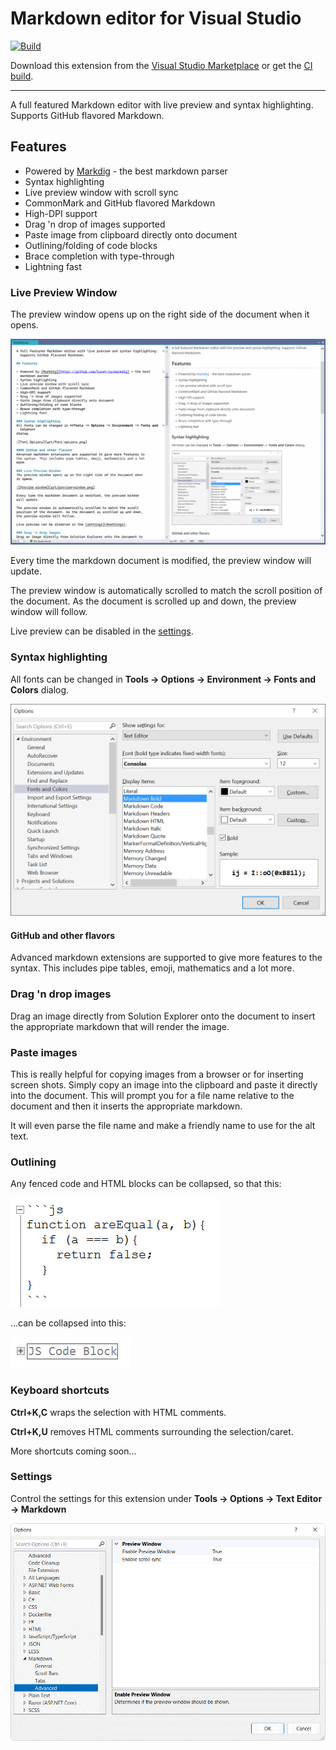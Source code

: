 # Markdown editor for Visual Studio

[![Build](https://github.com/madskristensen/MarkdownEditor2022/actions/workflows/build.yaml/badge.svg)](https://github.com/madskristensen/MarkdownEditor2022/actions/workflows/build.yaml)

Download this extension from the [Visual Studio Marketplace](https://marketplace.visualstudio.com/items?itemName=MadsKristensen.PkgdefLanguage)
or get the [CI build](https://www.vsixgallery.com/extension/MarkdownEditor2022.2347dc70-1875-4775-bf48-f2b9fdfee8d4).

--------------------------------------

A full featured Markdown editor with live preview and syntax highlighting. Supports GitHub flavored Markdown.

## Features

- Powered by [Markdig](https://github.com/lunet-io/markdig) - the best markdown parser
- Syntax highlighting
- Live preview window with scroll sync
- CommonMark and GitHub flavored Markdown
- High-DPI support
- Drag 'n drop of images supported
- Paste image from clipboard directly onto document
- Outlining/folding of code blocks
- Brace completion with type-through
- Lightning fast

### Live Preview Window
The preview window opens up on the right side of the document when it opens.

![Preview window](art/preview-window.png)

Every time the markdown document is modified, the preview window will update.

The preview window is automatically scrolled to match the scroll position of the document. As the document is scrolled up and down, the preview window will follow.

Live preview can be disabled in the [settings](#settings).

### Syntax highlighting
All fonts can be changed in **Tools -> Options -> Environment -> Fonts and Colors** dialog.

![Font Options](art/font-options.png)

#### GitHub and other flavors
Advanced markdown extensions are supported to give more features to the syntax. This includes pipe tables, emoji, mathematics and a lot
more.

### Drag 'n drop images
Drag an image directly from Solution Explorer onto the document to insert the appropriate markdown that will render the image.

### Paste images
This is really helpful for copying images from a browser or for inserting screen shots. Simply copy an image into the clipboard and paste it directly into the document. This will prompt you for a file name relative to the document and then it inserts the appropriate markdown.

It will even parse the file name and make a friendly name to use for the alt text.

### Outlining
Any fenced code and HTML blocks can be collapsed, so that this:

![Outlining Expanded](art/outlining-expanded.png)

...can be collapsed into this:

![Outlining Collapsed](art/outlining-collapsed.png)

### Keyboard shortcuts
<!--**Ctrl+B** makes the selected text bold by wrapping it with `**`.

**Ctrl+I** makes the selected text italic by wrapping it with `_`.

**Ctrl+Shift+C** wraps the selected text in a code block.

**Ctrl+Space** checks and unchecks task list items.

```markdown
- [x] task list item
```

**Tab** increases indentation of list items.

**Shift+Tab** decreases indentation of list items.
-->
**Ctrl+K,C** wraps the selection with HTML comments.

**Ctrl+K,U** removes HTML comments surrounding the selection/caret.

More shortcuts coming soon...

<!--**Ctrl+PgUp** moves caret to previous heading

**Ctrl+PgDown** moves caret to next heading-->

### Settings
Control the settings for this extension under
**Tools -> Options -> Text Editor -> Markdown**

![Options](art/options.png)